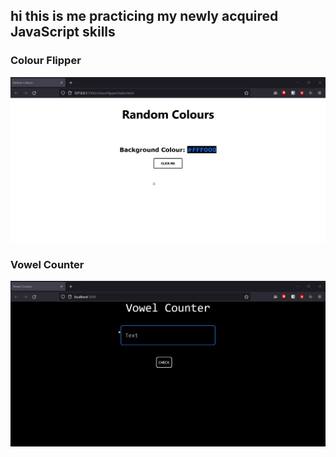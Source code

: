 ## hi this is me practicing my newly acquired JavaScript skills


### Colour Flipper
![colour flipper](https://github.com/nexxeln/javascript-projects/blob/main/colourFlipper/colourFlipper.gif)


### Vowel Counter
![vowel counter](https://github.com/nexxeln/javascript-projects/blob/main/vowelCounter/vowelCounter.gif)
